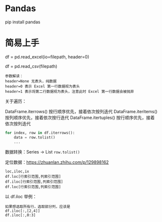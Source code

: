 # Pandas
pip install pandas

# 简易上手
df = pd.read_excel(io=filepath, header=0)

df = pd.read_csv(filepath)
```
参数解读：
header=None 无表头，纯数据
header=0 表示 Excel 第一行数据视为表头
header=1 表示将第二行数据视为表头，注意此时 Excel 第一行数据会被抛弃
```
关于遍历：

DataFrame.iterrows()	按行顺序优先，接着依次按列迭代
DataFrame.iteritems()	按列顺序优先，接着依次按行迭代
DataFrame.itertuples()	按行顺序优先，接着依次按列迭代

```python
for index, row in df.iterrows():
    data = row.tolist()
    ...
```
数据转换：Series -> List `row.tolist()`

定位数据：<https://zhuanlan.zhihu.com/p/129898162>
```
loc,iloc,ix
df.loc[行索引范围,列索引范围]
df.iloc[行索引范围,列索引范围]
df.loc[行索引范围,列索引范围]
```
以 df.iloc 举例：
```
如果想选取所有行，选取部分列，应该是 
df.iloc[:,[2,4]]
df.iloc[:,0:3]
```


